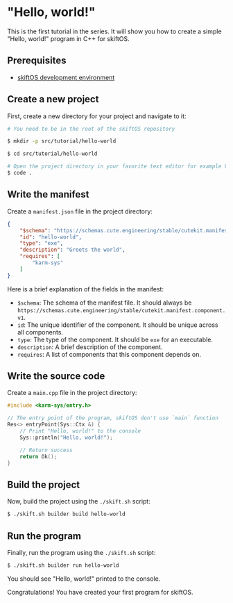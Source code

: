 # "Hello, world!"

This is the first tutorial in the series. It will show you how to create a simple "Hello, world!" program in C++ for skiftOS.

## Prerequisites

 - [skiftOS development environment](../building.md)

## Create a new project

First, create a new directory for your project and navigate to it:

```bash
# You need to be in the root of the skiftOS repository

$ mkdir -p src/tutorial/hello-world

$ cd src/tutorial/hello-world

# Open the project directory in your favorite text editor for example VSCode
$ code .
```

## Write the manifest

Create a `manifest.json` file in the project directory:

```json
{
    "$schema": "https://schemas.cute.engineering/stable/cutekit.manifest.component.v1",
    "id": "hello-world",
    "type": "exe",
    "description": "Greets the world",
    "requires": [
        "karm-sys"
    ]
}
```

Here is a brief explanation of the fields in the manifest:

- `$schema`: The schema of the manifest file. It should always be `https://schemas.cute.engineering/stable/cutekit.manifest.component.v1`.
- `id`: The unique identifier of the component. It should be unique across all components.
- `type`: The type of the component. It should be `exe` for an executable.
- `description`: A brief description of the component.
- `requires`: A list of components that this component depends on.

## Write the source code

Create a `main.cpp` file in the project directory:

```cpp
#include <karm-sys/entry.h>

// The entry point of the program, skiftOS don't use `main` function
Res<> entryPoint(Sys::Ctx &) {
    // Print "Hello, world!" to the console
    Sys::println("Hello, world!");

    // Return success
    return Ok();
}
```

## Build the project

Now, build the project using the `./skift.sh` script:

```bash
$ ./skift.sh builder build hello-world
```

## Run the program

Finally, run the program using the `./skift.sh` script:

```bash
$ ./skift.sh builder run hello-world
```

You should see "Hello, world!" printed to the console.

Congratulations! You have created your first program for skiftOS.
